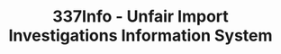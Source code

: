 ---
bigquery: https://console.cloud.google.com/bigquery?p=patents-public-data&d=usitc_investigations&page=dataset&project=sheets-management-319211
citation: US International Trade Commission 337Info Unfair Import Investigations Information
  System
contributors: US International Trade Comission
cost: None
description: US International Trade Commission 337Info Unfair Import Investigations
  Information System contains data on investigations done under Section 337. Section
  337 declares the infringement of certain statutory intellectual property rights
  and other forms of unfair competition in import trade to be unlawful practices.
  Most Section 337 investigations involve allegations of patent or registered trademark
  infringement.
documentation: FAQ and tutorial available on the site
last_edit: 04/08/2022, 17:35:45
location: https://pubapps2.usitc.gov/337external/
maintained_by: US International Trade Comission
schema_fields:
- finalIdOnViolationIssue
- investigationTermDate
- publication_number
- currentStatus
- dateOfPublicationFrNotice
- complainant
- teoIdIssueDate
- actualStartDateEvidHear
- teoProceedingInvolved
- internalRemand
- finalDetViolation
- teoReliefGranted
- actualEndDateEvidHear
- gcAttorney
- aljAssigned
- respondent
- targetDate
- dateCreated
- markmanHearing
- title
- lastUpdated
- patentNumber
- investigationType
- copyrightNumbers
- invUnfairAct
- scheduledStartDateEvidHear
- finalIdOnViolationDue
- cafcAppeals
- htsNumbers
- id
- trademarkNumbers
- ouiiAttorney
- dateComplaintFiled
- endDateMarkmanHearing
- startDateMarkmanHearing
- currentActiveALJ
- ouiiParticipation
- issueDateOtherNonFinal
- teoIdDueDate
- patentNumbers
- finalDetNoViolation
- scheduledEndDateEvidHear
- investigationNo
- docketNo
shortname: unfair_import_investigations
tags:
- import
- legal
- trade
timeframe: 2008-2021 (prior to 2008 downloadable as a JSON file)
title: 337Info - Unfair Import Investigations Information System
uuid: 2721f5ec-e599-4890-9265-9706719fc71e
---